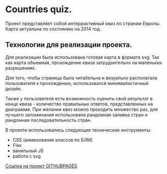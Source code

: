 # Countries quiz.

Проект представляет собой интеррактивный квиз по странам Европы. Карта актуальна по состоянию на 2014 год.

## Технологии для реализации проекта.

Для реализации была использована готовая карта в формате svg. Так как карта объемная, прохождение квиза затруднительно на маленьких разрешениях.

Для того, чтобы страница была читабельна и визуально располагала пользователя к прохождению, использовался минималистичный дизайн.

Также у пользователя есть возможность оценить свой результат в конце квиза - количество правильных ответов, представленных на диаграмме. При желании квиз можно проходить множество раз, для лучшего запоминания использована рандомная заливка стран и рандомная последовательность стран.

В проекте использовались следующие технические инструменты:

- CSS (аименование классов по БЭМ)
- Flex
- ванильный JS
- работа с svg

[Ссылка на проект GITHUBPAGES](https://dunaisa.github.io/countries-quiz/)